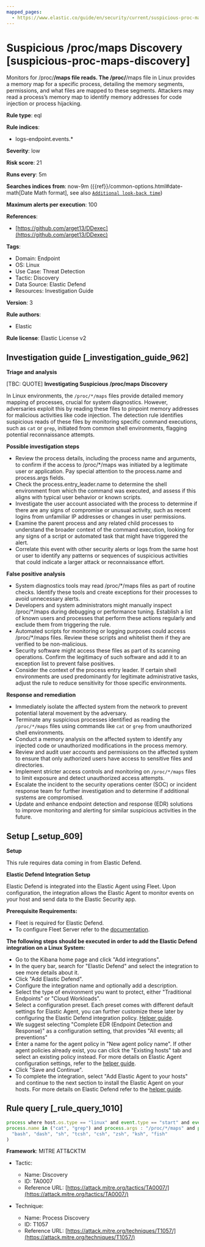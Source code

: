 ```yaml
---
mapped_pages:
  - https://www.elastic.co/guide/en/security/current/suspicious-proc-maps-discovery.html
---
```


# Suspicious /proc/maps Discovery [suspicious-proc-maps-discovery]

Monitors for /proc/**/maps file reads. The /proc/**/maps file in Linux provides a memory map for a specific process, detailing the memory segments, permissions, and what files are mapped to these segments. Attackers may read a process’s memory map to identify memory addresses for code injection or process hijacking.

**Rule type**: eql

**Rule indices**:

* logs-endpoint.events.*

**Severity**: low

**Risk score**: 21

**Runs every**: 5m

**Searches indices from**: now-9m ({{ref}}/common-options.html#date-math[Date Math format], see also [`Additional look-back time`](docs-content://solutions/security/detect-and-alert/create-detection-rule.md#rule-schedule))

**Maximum alerts per execution**: 100

**References**:

* [https://github.com/arget13/DDexec](https://github.com/arget13/DDexec)

**Tags**:

* Domain: Endpoint
* OS: Linux
* Use Case: Threat Detection
* Tactic: Discovery
* Data Source: Elastic Defend
* Resources: Investigation Guide

**Version**: 3

**Rule authors**:

* Elastic

**Rule license**: Elastic License v2

## Investigation guide [_investigation_guide_962]

**Triage and analysis**

[TBC: QUOTE]
**Investigating Suspicious /proc/maps Discovery**

In Linux environments, the `/proc/*/maps` files provide detailed memory mapping of processes, crucial for system diagnostics. However, adversaries exploit this by reading these files to pinpoint memory addresses for malicious activities like code injection. The detection rule identifies suspicious reads of these files by monitoring specific command executions, such as `cat` or `grep`, initiated from common shell environments, flagging potential reconnaissance attempts.

**Possible investigation steps**

* Review the process details, including the process name and arguments, to confirm if the access to /proc/*/maps was initiated by a legitimate user or application. Pay special attention to the process.name and process.args fields.
* Check the process.entry_leader.name to determine the shell environment from which the command was executed, and assess if this aligns with typical user behavior or known scripts.
* Investigate the user account associated with the process to determine if there are any signs of compromise or unusual activity, such as recent logins from unfamiliar IP addresses or changes in user permissions.
* Examine the parent process and any related child processes to understand the broader context of the command execution, looking for any signs of a script or automated task that might have triggered the alert.
* Correlate this event with other security alerts or logs from the same host or user to identify any patterns or sequences of suspicious activities that could indicate a larger attack or reconnaissance effort.

**False positive analysis**

* System diagnostics tools may read /proc/*/maps files as part of routine checks. Identify these tools and create exceptions for their processes to avoid unnecessary alerts.
* Developers and system administrators might manually inspect /proc/*/maps during debugging or performance tuning. Establish a list of known users and processes that perform these actions regularly and exclude them from triggering the rule.
* Automated scripts for monitoring or logging purposes could access /proc/*/maps files. Review these scripts and whitelist them if they are verified to be non-malicious.
* Security software might access these files as part of its scanning operations. Confirm the legitimacy of such software and add it to an exception list to prevent false positives.
* Consider the context of the process entry leader. If certain shell environments are used predominantly for legitimate administrative tasks, adjust the rule to reduce sensitivity for those specific environments.

**Response and remediation**

* Immediately isolate the affected system from the network to prevent potential lateral movement by the adversary.
* Terminate any suspicious processes identified as reading the `/proc/*/maps` files using commands like `cat` or `grep` from unauthorized shell environments.
* Conduct a memory analysis on the affected system to identify any injected code or unauthorized modifications in the process memory.
* Review and audit user accounts and permissions on the affected system to ensure that only authorized users have access to sensitive files and directories.
* Implement stricter access controls and monitoring on `/proc/*/maps` files to limit exposure and detect unauthorized access attempts.
* Escalate the incident to the security operations center (SOC) or incident response team for further investigation and to determine if additional systems are compromised.
* Update and enhance endpoint detection and response (EDR) solutions to improve monitoring and alerting for similar suspicious activities in the future.


## Setup [_setup_609]

**Setup**

This rule requires data coming in from Elastic Defend.

**Elastic Defend Integration Setup**

Elastic Defend is integrated into the Elastic Agent using Fleet. Upon configuration, the integration allows the Elastic Agent to monitor events on your host and send data to the Elastic Security app.

**Prerequisite Requirements:**

* Fleet is required for Elastic Defend.
* To configure Fleet Server refer to the [documentation](docs-content://reference/ingestion-tools/fleet/fleet-server.md).

**The following steps should be executed in order to add the Elastic Defend integration on a Linux System:**

* Go to the Kibana home page and click "Add integrations".
* In the query bar, search for "Elastic Defend" and select the integration to see more details about it.
* Click "Add Elastic Defend".
* Configure the integration name and optionally add a description.
* Select the type of environment you want to protect, either "Traditional Endpoints" or "Cloud Workloads".
* Select a configuration preset. Each preset comes with different default settings for Elastic Agent, you can further customize these later by configuring the Elastic Defend integration policy. [Helper guide](docs-content://solutions/security/configure-elastic-defend/configure-an-integration-policy-for-elastic-defend.md).
* We suggest selecting "Complete EDR (Endpoint Detection and Response)" as a configuration setting, that provides "All events; all preventions"
* Enter a name for the agent policy in "New agent policy name". If other agent policies already exist, you can click the "Existing hosts" tab and select an existing policy instead. For more details on Elastic Agent configuration settings, refer to the [helper guide](docs-content://reference/ingestion-tools/fleet/agent-policy.md).
* Click "Save and Continue".
* To complete the integration, select "Add Elastic Agent to your hosts" and continue to the next section to install the Elastic Agent on your hosts. For more details on Elastic Defend refer to the [helper guide](docs-content://solutions/security/configure-elastic-defend/install-elastic-defend.md).


## Rule query [_rule_query_1010]

```js
process where host.os.type == "linux" and event.type == "start" and event.action == "exec" and
process.name in ("cat", "grep") and process.args : "/proc/*/maps" and process.entry_leader.name in (
  "bash", "dash", "sh", "tcsh", "csh", "zsh", "ksh", "fish"
)
```

**Framework**: MITRE ATT&CKTM

* Tactic:

    * Name: Discovery
    * ID: TA0007
    * Reference URL: [https://attack.mitre.org/tactics/TA0007/](https://attack.mitre.org/tactics/TA0007/)

* Technique:

    * Name: Process Discovery
    * ID: T1057
    * Reference URL: [https://attack.mitre.org/techniques/T1057/](https://attack.mitre.org/techniques/T1057/)



